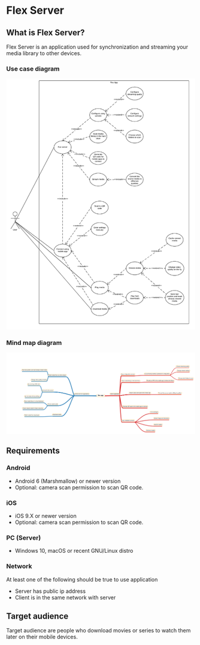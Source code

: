 # Flex Server


## What is Flex Server?

Flex Server is an application used for synchronization and streaming your media library to other devices.

### Use case diagram
![](use_case_diagram.png)

### Mind map diagram
![](mind_map_diagram.png)

## Requirements

### Android 

- Android 6 (Marshmallow) or newer version
- Optional: camera scan permission to scan QR code.

### iOS

- iOS 9.X or newer version
- Optional: camera scan permission to scan QR code.

### PC (Server)

- Windows 10, macOS or recent GNU/Linux distro

### Network

At least one of the following should be true to use application

- Server has public ip address
- Client is in the same network with server


## Target audience

Target audience are people who download movies or series to watch them later on their mobile devices.
